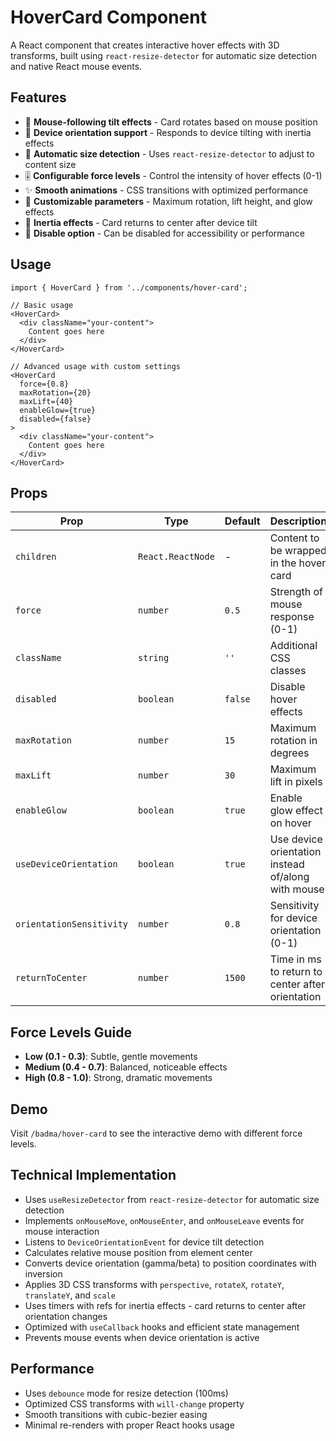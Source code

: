 # HoverCard Component

A React component that creates interactive hover effects with 3D transforms, built using `react-resize-detector` for automatic size detection and native React mouse events.

## Features

- 🎯 **Mouse-following tilt effects** - Card rotates based on mouse position
- 📱 **Device orientation support** - Responds to device tilting with inertia effects
- 📏 **Automatic size detection** - Uses `react-resize-detector` to adjust to content size
- 🎚️ **Configurable force levels** - Control the intensity of hover effects (0-1)
- ✨ **Smooth animations** - CSS transitions with optimized performance
- 🎨 **Customizable parameters** - Maximum rotation, lift height, and glow effects
- 🔄 **Inertia effects** - Card returns to center after device tilt
- 🚫 **Disable option** - Can be disabled for accessibility or performance

## Usage

```tsx
import { HoverCard } from '../components/hover-card';

// Basic usage
<HoverCard>
  <div className="your-content">
    Content goes here
  </div>
</HoverCard>

// Advanced usage with custom settings
<HoverCard 
  force={0.8}
  maxRotation={20}
  maxLift={40}
  enableGlow={true}
  disabled={false}
>
  <div className="your-content">
    Content goes here
  </div>
</HoverCard>
```

## Props

| Prop | Type | Default | Description |
|------|------|---------|-------------|
| `children` | `React.ReactNode` | - | Content to be wrapped in the hover card |
| `force` | `number` | `0.5` | Strength of mouse response (0-1) |
| `className` | `string` | `''` | Additional CSS classes |
| `disabled` | `boolean` | `false` | Disable hover effects |
| `maxRotation` | `number` | `15` | Maximum rotation in degrees |
| `maxLift` | `number` | `30` | Maximum lift in pixels |
| `enableGlow` | `boolean` | `true` | Enable glow effect on hover |
| `useDeviceOrientation` | `boolean` | `true` | Use device orientation instead of/along with mouse |
| `orientationSensitivity` | `number` | `0.8` | Sensitivity for device orientation (0-1) |
| `returnToCenter` | `number` | `1500` | Time in ms to return to center after orientation |

## Force Levels Guide

- **Low (0.1 - 0.3)**: Subtle, gentle movements
- **Medium (0.4 - 0.7)**: Balanced, noticeable effects
- **High (0.8 - 1.0)**: Strong, dramatic movements

## Demo

Visit `/badma/hover-card` to see the interactive demo with different force levels.

## Technical Implementation

- Uses `useResizeDetector` from `react-resize-detector` for automatic size detection
- Implements `onMouseMove`, `onMouseEnter`, and `onMouseLeave` events for mouse interaction
- Listens to `DeviceOrientationEvent` for device tilt detection
- Calculates relative mouse position from element center
- Converts device orientation (gamma/beta) to position coordinates with inversion
- Applies 3D CSS transforms with `perspective`, `rotateX`, `rotateY`, `translateY`, and `scale`
- Uses timers with refs for inertia effects - card returns to center after orientation changes
- Optimized with `useCallback` hooks and efficient state management
- Prevents mouse events when device orientation is active

## Performance

- Uses `debounce` mode for resize detection (100ms)
- Optimized CSS transforms with `will-change` property
- Smooth transitions with cubic-bezier easing
- Minimal re-renders with proper React hooks usage 